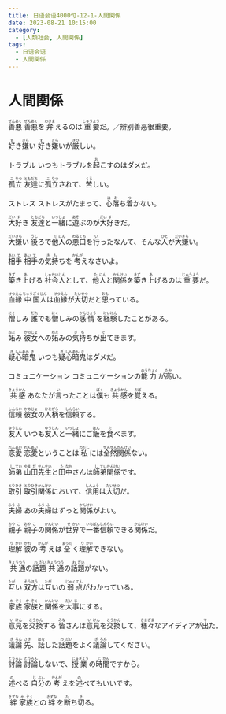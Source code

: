 ```yaml
---
title: 日语会语4000句-12-1-人間関係
date: 2023-08-21 10:15:00
category:
  - [人類社会, 人間関係]
tags:
  - 日语会语
  - 人間関係
---
```


# 人間関係

<ruby>善<rt>ぜん</rt>悪<rt>あく</rt></ruby>
<ruby>善<rt>ぜん</rt>悪<rt>あく</rt>を<rt></rt>弁<rt>わきま</rt>えるのは<rt></rt>重<rt>じゅう</rt>要<rt>よう</rt>だ。／辨别善恶很重要。</ruby>

<ruby>好<rt>す</rt>き<rt></rt>嫌<rt>きら</rt>い</ruby>
<ruby>好<rt>す</rt>き<rt></rt>嫌<rt>きら</rt>いが<rt></rt>厳<rt>きび</rt>しい。</ruby>

<ruby>トラブル</ruby>
<ruby>いつもトラブルを<rt></rt>起<rt>お</rt>こすのはダメだ。</ruby>

<ruby>孤<rt>こ</rt>立<rt>りつ</rt></ruby>
<ruby>友<rt>とも</rt>達<rt>だち</rt>に<rt></rt>孤<rt>こ</rt>立<rt>りつ</rt>されて、<rt></rt>苦<rt>くる</rt>しい。</ruby>

<ruby>ストレス</ruby>
<ruby>ストレスがたまって、<rt></rt>心<rt>は</rt>落<rt>お</rt>ち<rt></rt>着<rt>つ</rt>かない。</ruby>

<ruby>大<rt>だい</rt>好<rt>す</rt>き</ruby>
<ruby>友<rt>とも</rt>達<rt>だち</rt>と<rt></rt>一<rt>いっ</rt>緒<rt>しょ</rt>に<rt></rt>遊<rt>あそ</rt>ぶのが<rt></rt>大<rt>だい</rt>好<rt>す</rt>きだ。</ruby>

<ruby>大<rt>だい</rt>嫌<rt>きら</rt>い</ruby>
<ruby>後<rt>うし</rt>ろで<rt></rt>他<rt>た</rt>人<rt>にん</rt>の<rt></rt>悪<rt>わる</rt>口<rt>くち</rt>を<rt></rt>行<rt>い</rt>ったなんて、そんな<rt></rt>人<rt>ひと</rt>が<rt></rt>大<rt>だい</rt>嫌<rt>きら</rt>い。</ruby>

<ruby>相<rt>あい</rt>手<rt>て</rt></ruby>
<ruby>相<rt>あい</rt>手<rt>て</rt>の<rt></rt>気<rt>き</rt>持<rt>も</rt>ちを<rt></rt>考<rt>かんが</rt>えなさいよ。</ruby>

<ruby>築<rt>きず</rt>き<rt></rt>上<rt>あ</rt>げる</ruby>
<ruby>社<rt>しゃ</rt>会<rt>かい</rt>人<rt>じん</rt>として、<rt></rt>他<rt>た</rt>人<rt>にん</rt>と<rt></rt>関<rt>かん</rt>係<rt>けい</rt>を<rt></rt>築<rt>きず</rt>き<rt></rt>上<rt>あ</rt>げるのは<rt></rt>重<rt>じゅう</rt>要<rt>よう</rt>だ。</ruby>

<ruby>血<rt>けつ</rt>縁<rt>えん</rt></ruby>
<ruby>中<rt>ちゅう</rt>国<rt>ごく</rt>人<rt>じん</rt>は<rt></rt>血<rt>けつ</rt>縁<rt>えん</rt>が<rt></rt>大<rt>たい</rt>切<rt>せつ</rt>だと<rt></rt>思<rt>おも</rt>っている。</ruby>

<ruby>憎<rt>にく</rt>しみ</ruby>
<ruby>誰<rt>だれ</rt>でも<rt></rt>憎<rt>にく</rt>しみの<rt></rt>感<rt>かん</rt>情<rt>じょう</rt>を<rt></rt>経<rt>けい</rt>験<rt>けん</rt>したことがある。</ruby>

<ruby>妬<rt>ねた</rt>み</ruby>
<ruby>彼<rt>かの</rt>女<rt>じょ</rt>への<rt></rt>妬<rt>ねた</rt>みの<rt></rt>気<rt>き</rt>持<rt>も</rt>ちが<rt></rt>出<rt>で</rt>てきます。</ruby>

<ruby>疑<rt>ぎ</rt>心<rt>しん</rt>暗<rt>あん</rt>鬼<rt>き</rt></ruby>
<ruby>いつも<rt></rt>疑<rt>ぎ</rt>心<rt>しん</rt>暗<rt>あん</rt>鬼<rt>き</rt>はダメだ。</ruby>

<ruby>コミュニケーション</ruby>
<ruby>コミュニケーションの<rt></rt>能<rt>のう</rt>力<rt>りょく</rt>が<rt></rt>高<rt>たか</rt>い。</ruby>

<ruby>共<rt>きょう</rt>感<rt>かん</rt></ruby>
<ruby>あなたが<rt></rt>言<rt>い</rt>ったことは<rt></rt>僕<rt>ぼく</rt>も<rt></rt>共<rt>きょう</rt>感<rt>かん</rt>を<rt></rt>覚<rt>おぼ</rt>える。</ruby>

<ruby>信<rt>しん</rt>頼<rt>らい</rt></ruby>
<ruby>彼<rt>かの</rt>女<rt>じょ</rt>の<rt></rt>人<rt>ひと</rt>柄<rt>がら</rt>を<rt></rt>信<rt>しん</rt>頼<rt>らい</rt>する。</ruby>

<ruby>友<rt>ゆう</rt>人<rt>じん</rt></ruby>
<ruby>いつも<rt></rt>友<rt>ゆう</rt>人<rt>じん</rt>と<rt></rt>一<rt>いっ</rt>緒<rt>しょ</rt>にご<rt></rt>飯<rt>はん</rt>を<rt></rt>食<rt>た</rt>べます。</ruby>

<ruby>恋<rt>れん</rt>愛<rt>あい</rt></ruby>
<ruby>恋<rt>れん</rt>愛<rt>あい</rt>ということは<rt></rt>私<rt>わたし</rt>には<rt></rt>全<rt>ぜん</rt>然<rt>ぜん</rt>関<rt>かん</rt>係<rt>けい</rt>ない。</ruby>

<ruby>師<rt>し</rt>弟<rt>てい</rt></ruby>
<ruby>山<rt>やま</rt>田<rt>だ</rt>先<rt>せん</rt>生<rt>せい</rt>と<rt></rt>田<rt>た</rt>中<rt>なか</rt>さんは<rt></rt>師<rt>し</rt>弟<rt>てい</rt>関<rt>かん</rt>係<rt>けい</rt>です。</ruby>

<ruby>取<rt>とり</rt>引<rt>ひき</rt></ruby>
<ruby>取<rt>とり</rt>引<rt>ひき</rt>関<rt>かん</rt>係<rt>けい</rt>において、<rt></rt>信<rt>しん</rt>用<rt>よう</rt>は<rt></rt>大<rt>たい</rt>切<rt>せつ</rt>だ。</ruby>

<ruby>夫<rt>ふう</rt>婦<rt>ふ</rt></ruby>
<ruby>あの<rt></rt>夫<rt>ふう</rt>婦<rt>ふ</rt>はずっと<rt></rt>関<rt>かん</rt>係<rt>けい</rt>がよい。</ruby>

<ruby>親<rt>おや</rt>子<rt>こ</rt></ruby>
<ruby>親<rt>おや</rt>子<rt>こ</rt>の<rt></rt>関<rt>かん</rt>係<rt>けい</rt>が<rt></rt>世<rt>せ</rt>界<rt>かい</rt>で<rt></rt>一<rt>いち</rt>番<rt>ばん</rt>信<rt>しん</rt>頼<rt>らい</rt>できる<rt></rt>関<rt>かん</rt>係<rt>けい</rt>だ。</ruby>

<ruby>理<rt>り</rt>解<rt>かい</rt></ruby>
<ruby>彼<rt>かれ</rt>の<rt></rt>考<rt>かんが</rt>えは<rt></rt>全<rt>まった</rt>く<rt></rt>理<rt>り</rt>解<rt>かい</rt>できない。</ruby>

<ruby>共<rt>きょう</rt>通<rt>つう</rt>の<rt></rt>話<rt>わ</rt>題<rt>だい</rt></ruby>
<ruby>共<rt>きょう</rt>通<rt>つう</rt>の<rt></rt>話<rt>わ</rt>題<rt>だい</rt>がない。</ruby>

<ruby>互<rt>たが</rt>い</ruby>
<ruby>双<rt>そう</rt>方<rt>ほう</rt>は<rt></rt>互<rt>たが</rt>いの<rt></rt>弱<rt>じゃく</rt>点<rt>てん</rt>がわかっている。</ruby>

<ruby>家<rt>か</rt>族<rt>ぞく</rt></ruby>
<ruby>家<rt>か</rt>族<rt>ぞく</rt>と<rt></rt>関<rt>かん</rt>係<rt>けい</rt>を<rt></rt>大<rt>だい</rt>事<rt>じ</rt>にする。</ruby>

<ruby>意<rt>い</rt>見<rt>けん</rt>を<rt></rt>交<rt>こう</rt>換<rt>かん</rt>する</ruby>
<ruby>皆<rt>みな</rt>さんは<rt></rt>意<rt>い</rt>見<rt>けん</rt>を<rt></rt>交<rt>こう</rt>換<rt>かん</rt>して、<rt></rt>様々<rt>さまざま</rt>なアイディアが<rt></rt>出<rt>で</rt>た。</ruby>

<ruby>議<rt>ぎ</rt>論<rt>ろん</rt></ruby>
<ruby>先<rt>さき</rt>、<rt></rt>話<rt>はな</rt>した<rt></rt>話<rt>わ</rt>題<rt>だい</rt>をよく<rt></rt>議<rt>ぎ</rt>論<rt>ろん</rt>してください。</ruby>

<ruby>討<rt>とう</rt>論<rt>ろん</rt></ruby>
<ruby>討<rt>とう</rt>論<rt>ろん</rt>しないで、<rt></rt>授<rt>じゅ</rt>業<rt>ぎょう</rt>の<rt></rt>時<rt>じ</rt>間<rt>かん</rt>ですから。</ruby>

<ruby>述<rt>の</rt>べる</ruby>
<ruby>自<rt>じ</rt>分<rt>ぶん</rt>の<rt></rt>考<rt>かんが</rt>えを<rt></rt>述<rt>の</rt>べてもいいです。</ruby>

<ruby>絆<rt>きずな</rt></ruby>
<ruby>家<rt>か</rt>族<rt>ぞく</rt>との<rt></rt>絆<rt>きずな</rt>を<rt></rt>断<rt>た</rt>ち<rt></rt>切<rt>き</rt>る。</ruby>

